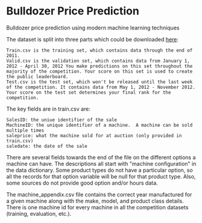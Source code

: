# Bulldozer Price Prediction
 Bulldozer price prediction using modern machine learning techniques

The dataset is split into three parts which could be downloaded [here](https://www.kaggle.com/c/bluebook-for-bulldozers/data):

    Train.csv is the training set, which contains data through the end of 2011.
    Valid.csv is the validation set, which contains data from January 1, 2012 - April 30, 2012 You make predictions on this set throughout the majority of the competition. Your score on this set is used to create the public leaderboard.
    Test.csv is the test set, which won't be released until the last week of the competition. It contains data from May 1, 2012 - November 2012. Your score on the test set determines your final rank for the competition.

The key fields are in train.csv are:

    SalesID: the uniue identifier of the sale
    MachineID: the unique identifier of a machine.  A machine can be sold multiple times
    saleprice: what the machine sold for at auction (only provided in train.csv)
    saledate: the date of the sale

There are several fields towards the end of the file on the different options a machine can have.  The descriptions all start with "machine configuration" in the data dictionary.  Some product types do not have a particular option, so all the records for that option variable will be null for that product type.  Also, some sources do not provide good option and/or hours data.

The machine_appendix.csv file contains the correct year manufactured for a given machine along with the make, model, and product class details. There is one machine id for every machine in all the competition datasets (training, evaluation, etc.).
